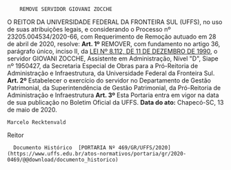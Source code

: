         REMOVE SERVIDOR GIOVANI ZOCCHE  

 O REITOR DA UNIVERSIDADE FEDERAL DA FRONTEIRA SUL (UFFS), no uso de suas atribuições legais, e considerando o Processo nº 23205.004534/2020-66, com Requerimento de Remoção autuado em 28 de abril de 2020, resolve:   **Art. 1º**  REMOVER, com fundamento no artigo 36, parágrafo único, inciso II, da [LEI Nº 8.112, DE 11 DE DEZEMBRO DE 1990](http://www.planalto.gov.br/ccivil_03/leis/l8112cons.htm), o servidor GIOVANI ZOCCHE, Assistente em Administração, Nível "D", Siape nº 1950427, da Secretaria Especial de Obras para a Pró-Reitoria de Administração e Infraestrutura, da Universidade Federal da Fronteira Sul.   **Art. 2º**  Estabelecer o exercício do servidor no Departamento de Gestão Patrimonial, da Superintendência de Gestão Patrimonial, da Pró-Reitoria de Administração e Infraestrutura   **Art. 3º**  Esta Portaria entra em vigor na data de sua publicação no Boletim Oficial da UFFS.        **Data do ato:** Chapecó-SC, 13 de maio de 2020.   
 

    Marcelo Recktenvald   
 Reitor 

      Documento Histórico  [PORTARIA Nº 469/GR/UFFS/2020](https://www.uffs.edu.br/atos-normativos/portaria/gr/2020-0469/@@download/documento_historico)     
      